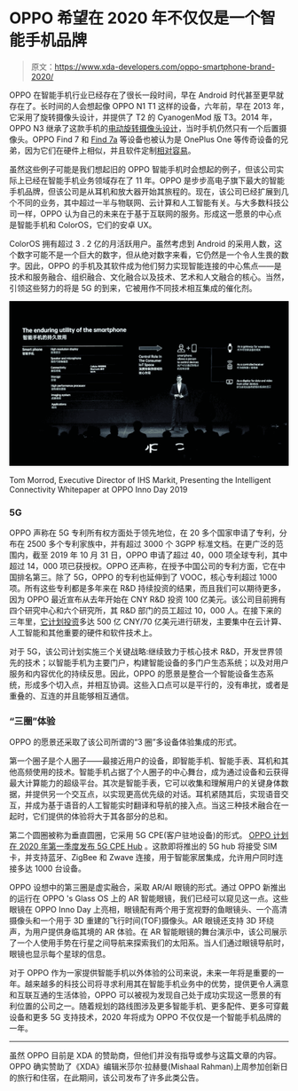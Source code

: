 # OPPO 希望在 2020 年不仅仅是一个智能手机品牌

> 原文：<https://www.xda-developers.com/oppo-smartphone-brand-2020/>

OPPO 在智能手机行业已经存在了很长一段时间，早在 Android 时代甚至更早就存在了。长时间的人会想起像 OPPO N1 T1 这样的设备，六年前，早在 2013 年，它采用了旋转摄像头设计，并提供了 T2 的 CyanogenMod 版 T3。2014 年，OPPO N3 继承了这款手机的[电动旋转摄像头设计](https://www.oppo.com/in/smartphone-n3/)，当时手机仍然只有一个后置摄像头。OPPO Find 7 和 [Find 7a](https://www.xda-developers.com/oppos-next-find-is-a-7/) 等设备也被认为是 OnePlus One 等传奇设备的兄弟，因为它们在硬件上相似，并且软件定制[相对容易](https://www.xda-developers.com/how-to-root-the-oppo-find-7a-quickly-xda-developer-tv/)。

虽然这些例子可能是我们想起旧的 OPPO 智能手机时会想起的例子，但该公司实际上已经在智能手机业务领域存在了 11 年。OPPO 是步步高电子旗下最大的智能手机品牌，但该公司是从耳机和放大器开始其旅程的。现在，该公司已经扩展到几个不同的业务，其中超过一半与物联网、云计算和人工智能有关。与大多数科技公司一样，OPPO 认为自己的未来在于基于互联网的服务。形成这一愿景的中心点是智能手机和 ColorOS，它们的安卓 UX。

ColorOS 拥有超过 3 . 2 亿的月活跃用户。虽然考虑到 Android 的采用人数，这个数字可能不是一个巨大的数字，但从绝对数字来看，它仍然是一个令人生畏的数字。因此，OPPO 的手机及其软件成为他们努力实现智能连接的中心焦点——是技术和服务融合、组织融合、文化融合以及技术、艺术和人文融合的核心。当然，引领这些努力的将是 5G 的到来，它被用作不同技术相互集成的催化剂。

 <picture>![](img/ef5ceb73ea5f820322df4e9c957876f3.png)</picture> 

Tom Morrod, Executive Director of IHS Markit, Presenting the Intelligent Connectivity Whitepaper at OPPO Inno Day 2019

### 5G

OPPO 声称在 5G 专利所有权方面处于领先地位，在 20 多个国家申请了专利，分布在 2500 多个专利家族中，并有超过 3000 个 3GPP 标准文档。在更广泛的范围内，截至 2019 年 10 月 31 日，OPPO 申请了超过 40，000 项全球专利，其中超过 14，000 项已获授权。OPPO 还声称，在授予中国公司的专利方面，它在中国排名第三。除了 5G，OPPO 的专利也延伸到了 VOOC，核心专利超过 1000 项。所有这些专利都是多年来在 R&D 持续投资的结果，而且我们可以期待更多，因为 OPPO 最近宣布从去年开始在 CNY R&D 投资 100 亿美元。该公司目前拥有四个研究中心和六个研究所，其 R&D 部门的员工超过 10，000 人。在接下来的三年里，[它计划投资](https://www.oppo.com/en/about-us/press/oppo-plans-7bn-r-d-push-to-build-a-multiple-access-smart-device-ecosystem/)多达 500 亿 CNY/70 亿美元进行研发，主要集中在云计算、人工智能和其他重要的硬件和软件技术上。

对于 5G，该公司计划实施三个关键战略:继续致力于核心技术 R&D，开发世界领先的技术；以智能手机为主要门户，构建智能设备的多门户生态系统；以及对用户服务和内容优化的持续反思。因此，OPPO 的愿景是整合一个智能设备生态系统，形成多个切入点，并相互协调。这些入口点可以是平行的，没有串扰，或者是重叠的、互连的并且能够相互通信。

### “三圈”体验

OPPO 的愿景还采取了该公司所谓的“3 圈”多设备体验集成的形式。

第一个圈子是个人圈子——最接近用户的设备，即智能手机、智能手表、耳机和其他高频使用的技术。智能手机占据了个人圈子的中心舞台，成为通过设备和云获得最大计算能力的超级平台。其次是智能手表，它可以收集和理解用户的关键身体数据，并提供另一个交互点，以实现更高优先级的对话。耳机紧随其后，实现语音交互，并成为基于语音的人工智能实时翻译和导航的接入点。当这三种技术融合在一起时，它们提供的体验将大于其各部分的总和。

第二个圆圈被称为垂直圆圈，它采用 5G CPE(客户驻地设备)的形式。 [OPPO 计划在 2020 年第一季度发布 5G CPE Hub](https://www.xda-developers.com/oppo-confirms-launch-smartwatch-5g-hub-ar-glasses-q1-2020/) 。这款即将推出的 5G hub 将接受 SIM 卡，并支持蓝牙、ZigBee 和 Zwave 连接，用于智能家居集成，允许用户同时连接多达 1000 台设备。

OPPO 设想中的第三圈是虚实融合，采取 AR/AI 眼镜的形式。通过 OPPO 新推出的运行在 OPPO 's Glass OS 上的 AR 智能眼镜，我们已经可以窥见这一点。这些眼镜在 OPPO Inno Day 上亮相，眼镜配有两个用于宽视野的鱼眼镜头、一个高清摄像头和一个用于 3D 重建的飞行时间(TOF)摄像头。AR 眼镜还支持 3D 环绕声，为用户提供身临其境的 AR 体验。在 AR 智能眼镜的舞台演示中，该公司展示了一个人使用手势在行星之间导航来探索我们的太阳系。当人们通过眼镜导航时，眼镜也显示每个星球的信息。

对于 OPPO 作为一家提供智能手机以外体验的公司来说，未来一年将是重要的一年。越来越多的科技公司将寻求利用其在智能手机业务中的优势，提供更令人满意和互联互通的生活体验，OPPO 可以被视为发现自己处于成功实现这一愿景的有利位置的公司之一。随着规划的路线图涉及更多智能手机、更多配件、更多可穿戴设备和更多 5G 支持技术，2020 年将成为 OPPO 不仅仅是一个智能手机品牌的一年。

* * *

虽然 OPPO 目前是 XDA 的赞助商，但他们并没有指导或参与这篇文章的内容。OPPO 确实赞助了《XDA》编辑米莎尔·拉赫曼(Mishaal Rahman)上周参加创新日的旅行和住宿，在此期间，该公司发布了许多此类公告。
